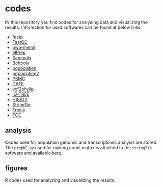 # codes
IN this repository you find codes for analyzing data and visualizing the results. Information for used softwares can be found at below links.
- [fastp](https://github.com/OpenGene/fastp)
- [FastQC](https://www.bioinformatics.babraham.ac.uk/projects/fastqc/)
- [bwa-mem2](https://github.com/bwa-mem2/bwa-mem2)
- [elPrep](https://github.com/ExaScience/elprep)
- [Samtools](http://www.htslib.org)
- [Bcftools](http://samtools.github.io/bcftools/)
- [popoolation](https://sourceforge.net/p/popoolation/wiki/Main/)
- [popoolation2](https://sourceforge.net/p/popoolation2/wiki/Main/)
- [PSMC](https://github.com/lh3/psmc)
- [CAFE](https://github.com/ymat2/crayfish_cafe_analysis)
- [vcf2phylip](https://github.com/edgardomortiz/vcf2phylip)
- [IQ-TREE](http://www.iqtree.org)
- [HISAT2](http://daehwankimlab.github.io/hisat2/)
- [StringTie](https://github.com/gpertea/stringtie/tree/master)
- [Trinity](https://github.com/trinityrnaseq/trinityrnaseq/wiki)
- [TCC](https://bioconductor.org/packages/release/bioc/html/TCC.html)

## analysis
Codes used for population genomic and transcriptomic analysis are stored. The `prepDE.py` used for making count matrix is attached to the `StringTie` software and available [here](https://github.com/gpertea/stringtie/blob/master/prepDE.py).

## figures
R codes used for analyzing and visualizing the results.
